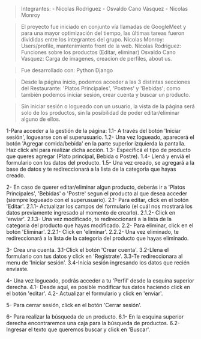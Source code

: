 > Integrantes:
    - Nicolas Rodriguez
    - Osvaldo Cano Vásquez
    - Nicolas Monroy

> El proyecto fue iniciado en conjunto vía llamadas de GoogleMeet y para una mayor optimización del tiempo, las últimas tareas fueron divididas entre los integrantes del grupo.
Nicolas Monroy: Users/profile, mantenimiento front de la web. 
Nicolas Rodriguez: Funciones sobre los productos (Editar, eliminar)
Osvaldo Cano Vasquez: Carga de imagenes, creacion de perfiles, about us.

> Fue desarrollado con:
Python
Django


> Desde la página inicio, podemos acceder a las 3 distintas secciones del Restaurante: 'Platos Principales', 'Postres' y 'Bebidas'; como también podemos iniciar sesión, crear cuenta y buscar un producto.

> Sin iniciar sesión o logueado con un usuario, la vista de la página será solo de los productos, sin la posibilidad de poder editar/eliminar alguno de ellos.


1-Para acceder a la gestión de la página:
    1.1- A través del botón 'Iniciar sesión', loguearse con el superusuario.
    1.2- Una vez logueado, aparecerá el botón 'Agregar comida/bebida' en la parte superior izquierda la pantalla. Haz click ahí para realizar dicha acción.
    1.3- Especificá el tipo de producto que queres agregar (Plato principal, Bebida o Postre).
    1.4- Llená y enviá el formulario con los datos del producto.
    1.5- Una vez creado, se agregará a la base de datos y te redireccionará a la lista de la categoria que hayas creado.

2- En caso de querer editar/eliminar algun producto, deberás ir a 'Platos Principales', 'Bebidas' o 'Postre' segun el producto al que desea acceder (siempre logueado con el superusuario).
    2.1- Para editar, click en el botón 'Editar'.
        2.1.1- Actualizar los campos del formulario (el cuál nos mostrará los datos previamente ingresado al momento de crearlo).
        2.1.2- Click en 'enviar'.
        2.1.3- Una vez modificado, te redireccionará a la lista de la categoria del producto que hayas modificado.
    2.2- Para eliminar, click en el botón 'Eliminar'.
        2.2.1- Click en 'eliminar'.
        2.2.2- Una vez eliminado, te redireccionará a la lista de la categoria del producto que hayas eliminado.

3- Crea una cuenta.
    3.1-Click el botón 'Crear cuenta'.
    3.2-Llena el formulario con tus datos y click en 'Registrate'.
    3.3-Te redireccionara al menu de 'Iniciar sesión'.
    3.4-Inicia sesión ingresando los datos que recién enviaste.

4- Una vez logueado, podrás acceder a tu 'Perfil' desde la esquina superior derecha.
    4.1- Desde aquí, es posible modificar tus datos haciendo click en el botón 'editar'.
    4.2- Actualizar el formulario y click en 'enviar'.

5- Para cerrar sesión, click en el botón 'Cerrar sesión'.

6- Para realizar la búsqueda de un producto.
    6.1- En la esquina superior derecha encontraremos una caja para la búsqueda de productos.
    6.2- Ingresar el texto que queremos buscar y click en 'Buscar'.






